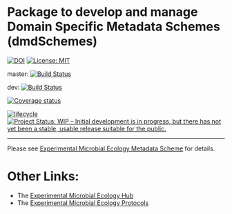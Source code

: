 Package to develop and manage Domain Specific Metadata Schemes
(dmdSchemes)
================

<!-- README.md is generated from README.Rmd. Please edit that file -->

[![DOI](https://zenodo.org/badge/DOI/10.5281/zenodo.3229615.svg)](https://doi.org/10.5281/zenodo.3229614)
[![License:
MIT](https://img.shields.io/badge/License-MIT-yellow.svg)](https://opensource.org/licenses/MIT)

master: [![Build
Status](https://travis-ci.org/Exp-Micro-Ecol-Hub/dmdScheme.svg?branch=master)](https://travis-ci.org/Exp-Micro-Ecol-Hub/dmdScheme)

dev: [![Build
Status](https://travis-ci.org/Exp-Micro-Ecol-Hub/dmdScheme.svg?branch=dev)](https://travis-ci.org/Exp-Micro-Ecol-Hub/dmdScheme)
<!-- [![AppVeyor build status](https://ci.appveyor.com/api/projects/status/github/Exp-Micro-Ecol-Hub/dmdScheme?branch=master&svg=true)](https://ci.appveyor.com/project/Exp-Micro-Ecol-Hub/dmdScheme) -->

[![Coverage
status](https://codecov.io/gh/Exp-Micro-Ecol-Hub/dmdScheme/branch/master/graph/badge.svg)](https://codecov.io/github/Exp-Micro-Ecol-Hub/dmdScheme?branch=master)

[![lifecycle](https://img.shields.io/badge/lifecycle-maturing-orange.png)](https://www.tidyverse.org/lifecycle/#mturing)
[![Project Status: WIP – Initial development is in progress, but there
has not yet been a stable, usable release suitable for the
public.](https://www.repostatus.org/badges/latest/wip.svg)](https://www.repostatus.org/#wip)

-----

Please see [Experimental Microbial Ecology Metadata
Scheme](https://exp-micro-ecol-hub.github.io/dmdScheme/) for details.

# Other Links:

  - The [Experimental Microbial Ecology Hub](http://emeh.info)
  - The [Experimental Microbial Ecology
    Protocols](http://emeh-protocols.readthedocs.org/en/latest/)
